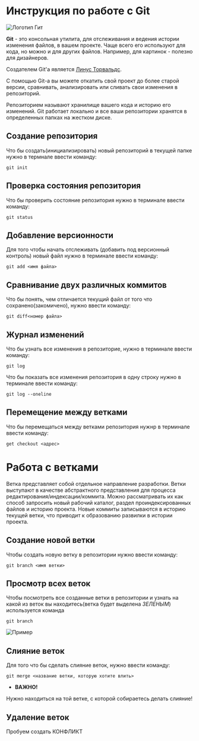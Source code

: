 # Инструкция по работе с Git

![Логотип Гит](1.jpeg)

**Git** - это консольная утилита, для отслеживания и ведения истории изменения файлов, в вашем проекте. Чаще всего его используют для кода, но можно и для других файлов. Например, для картинок - полезно для дизайнеров.

Создателем Git'а является [Линус Торвальдс](https://ru.wikipedia.org/wiki/Торвальдс,_Линус).

С помощью Git-a вы можете откатить свой проект до более старой версии, сравнивать, анализировать или сливать свои изменения в репозиторий.

Репозиторием называют хранилище вашего кода и историю его изменений. Git работает локально и все ваши репозитории хранятся в определенных папках на жестком диске.

## Создание репозитория

Что бы создать(инициализировать) новый репозиторий в текущей папке нужно в термнале ввести команду:

    git init

## Проверка состояния репозитория

Что бы проверить состояние репозитория нужно в терминале ввести команду:

    git status

## Добавление версионности

Для того чтобы начать отслеживать (добавить под версионный контроль) новый файл нужно в терминале ввести команду:

    git add <имя файла>

## Сравнивание двух различных коммитов

Что бы понять, чем отличается текущий файл от того что сохранено(закомичено), нужно ввести команду:

    git diff<номер файла>

## Журнал изменений

Что бы узнать все изменения в репозиторие, нужно в терминале ввести команду:

    git log

Что бы показать все изменения репозитория в одну строку
нужно в терминале ввести команду:

    git log --oneline

## Перемещение между ветками

Что бы перемещаться между ветками репозитория нужнр в терминале ввести команду:

    get checkout <адрес>

# Работа с ветками

Ветка представляет собой отдельное направление разработки. Ветки выступают в качестве абстрактного представления для процесса редактирования/индексации/коммита. Можно рассматривать их как способ запросить новый рабочий каталог, раздел проиндексированных файлов и историю проекта. Новые коммиты записываются в историю текущей ветки, что приводит к образованию развилки в истории проекта.

## Создание новой ветки

Чтобы создать новую ветку в репозитории нужно ввести команду:
    
    git branch <имя ветки>

## Просмотр всех веток

Чтобы посмотреть все созданные ветки в репозитории и узнать на какой из веток вы находитесь(ветка будет выделена *ЗЕЛЕНЫМ*) используется команда 

    git branch

![Пример](2.PNG)

## Слияние веток

Для того что бы сделать слияние веток, нужно ввести команду:

    git merge <название ветки, которую хотите влить>

- **ВАЖНО!**

Нужно находиться на той ветке, с которой собираетесь делать слияние!

## Удаление веток

Пробуем создать КОНФЛИКТ
